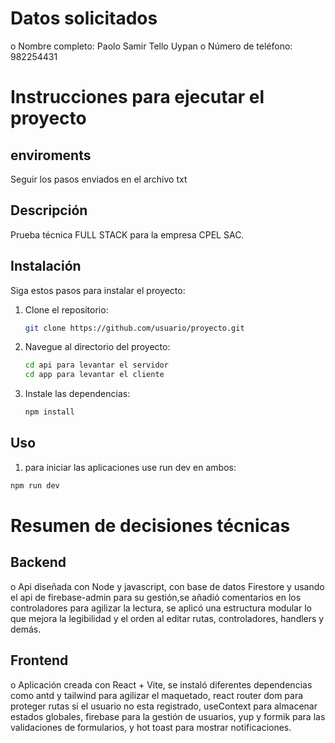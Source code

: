 # Datos solicitados

o Nombre completo: Paolo Samir Tello Uypan
o Número de teléfono: 982254431

# Instrucciones para ejecutar el proyecto

## enviroments

Seguir los pasos enviados en el archivo txt

## Descripción

Prueba técnica FULL STACK para la empresa CPEL SAC.

## Instalación

Siga estos pasos para instalar el proyecto:

1. Clone el repositorio:
   ```bash
   git clone https://github.com/usuario/proyecto.git
   ```
2. Navegue al directorio del proyecto:
   ```bash
   cd api para levantar el servidor
   cd app para levantar el cliente
   ```
3. Instale las dependencias:
   ```bash
   npm install
   ```

## Uso

1. para iniciar las aplicaciones use run dev en ambos:

```bash
npm run dev
```

# Resumen de decisiones técnicas

## Backend

o Api diseñada con Node y javascript, con base de datos Firestore y usando el api de firebase-admin para su gestión,se añadió comentarios en los controladores para agilizar la lectura, se aplicó una estructura modular lo que mejora la legibilidad y el orden al editar rutas, controladores, handlers y demás.

## Frontend

o Aplicación creada con React + Vite, se instaló diferentes dependencias como antd y tailwind para agilizar el maquetado, react router dom para proteger rutas si el usuario no esta registrado, useContext para almacenar estados globales, firebase para la gestión de usuarios, yup y formik para las validaciones de formularios, y hot toast para mostrar notificaciones.